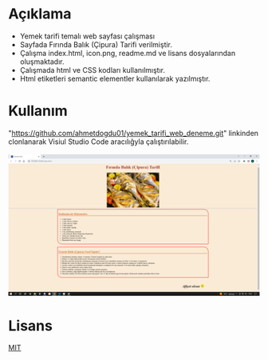 # Açıklama
- Yemek tarifi temalı web sayfası çalışması
- Sayfada Fırında Balık (Çipura) Tarifi verilmiştir.
- Çalışma index.html, icon.png, readme.md ve lisans dosyalarından oluşmaktadır.
- Çalışmada html ve CSS kodları kullanılmıştır.
- Html etiketleri semantic elementler kullanılarak yazılmıştır.

# Kullanım
"https://github.com/ahmetdogdu01/yemek_tarifi_web_deneme.git" linkinden clonlanarak Visiul Studio Code aracılığyla çalıştırılabilir. <br> <br>
![image](/ekran_goruntusu.png)

# Lisans
[MIT](https://docs.github.com/en/repositories/managing-your-repositorys-settings-and-features/customizing-your-repository/licensing-a-repository)
